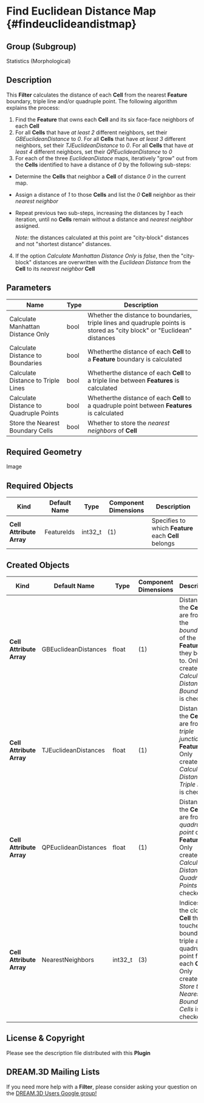Find Euclidean Distance Map {#findeuclideandistmap}
=============

## Group (Subgroup) ##
Statistics (Morphological)

## Description ##
This **Filter** calculates the distance of each **Cell** from the nearest **Feature** boundary, triple line and/or quadruple point.  The following algorithm explains the process:

1. Find the **Feature** that owns each **Cell** and its six face-face neighbors of each **Cell**
2. For all **Cells** that have *at least 2* different neighbors, set their *GBEuclideanDistance* to *0*.  For all **Cells** that have *at least 3* different neighbors, set their *TJEuclideanDistance* to *0*.  For all **Cells** that have *at least 4* different neighbors, set their *QPEuclideanDistance* to *0*
3. For each of the three *EuclideanDistace* maps, iteratively "grow" out from the **Cells** identified to have a distance of *0* by the following sub-steps:

  - Determine the **Cells** that neighbor a **Cell** of distance *0* in the current map.
  - Assign a distance of *1* to those **Cells** and list the *0* **Cell** neighbor as their *nearest neighbor*
  - Repeat previous two sub-steps, increasing the distances by *1* each iteration, until no **Cells** remain without a distance and *nearest neighbor* assigned.

	*Note:* the distances calculated at this point are "city-block" distances and not "shortest distance" distances.

4. If the option *Calculate Manhattan Distance Only* is *false*, then the "city-block" distances are overwritten with the *Euclidean Distance* from the **Cell** to its *nearest neighbor* **Cell**


## Parameters ##
| Name | Type | Description |
|------|------| ----------- |
| Calculate Manhattan Distance Only | bool | Whether the distance to boundaries, triple lines and quadruple points is stored as "city block" or "Euclidean" distances |
| Calculate Distance to Boundaries | bool | Whetherthe distance of each **Cell** to a **Feature** boundary is calculated |
| Calculate Distance to Triple Lines | bool | Whetherthe distance of each **Cell** to a triple line between **Features** is calculated |
| Calculate Distance to Quadruple Points | bool | Whetherthe distance of each **Cell** to a  quadruple point between **Features** is calculated |
| Store the Nearest Boundary Cells | bool | Whether to store the *nearest neighbors* of **Cell**  


## Required Geometry ##
Image 

## Required Objects ##
| Kind | Default Name | Type | Component Dimensions | Description |
|------|--------------|-------------|---------|-----|
| **Cell Attribute Array** | FeatureIds | int32_t | (1) | Specifies to which **Feature** each **Cell** belongs |

## Created Objects ##
| Kind | Default Name | Type | Component Dimensions | Description |
|------|--------------|-------------|---------|-----|
| **Cell Attribute Array** | GBEuclideanDistances | float | (1) | Distance the **Cells** are from the *boundary* of the **Feature** they belong to. Only created if _Calculate Distance to Boundaries_ is checked |
| **Cell Attribute Array** | TJEuclideanDistances | float | (1) | Distance the **Cells** are from a *triple junction* of **Features**. Only created if _Calculate Distance to Triple Lines_ is checked |
| **Cell Attribute Array** | QPEuclideanDistances | float | (1) | Distance the **Cells** are from a *quadruple point* of **Features**. Only created if _Calculate Distance to Quadruple Points_ is checked |
| **Cell Attribute Array** | NearestNeighbors | int32_t | (3) | Indices of the closest **Cell** that touches a boundary, triple and quadruple point for each **Cell**. Only created if _Store the Nearest Boundary Cells_ is checked |


## License & Copyright ##

Please see the description file distributed with this **Plugin**

## DREAM.3D Mailing Lists ##

If you need more help with a **Filter**, please consider asking your question on the [DREAM.3D Users Google group!](https://groups.google.com/forum/?hl=en#!forum/dream3d-users)


